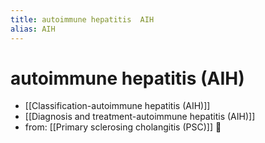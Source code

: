 ```yaml
---
title: autoimmune hepatitis  AIH
alias: AIH
---
```


# autoimmune hepatitis (AIH)

- [[Classification-autoimmune hepatitis (AIH)]]
- [[Diagnosis and treatment-autoimmune hepatitis (AIH)]]
- from: [[Primary sclerosing cholangitis (PSC)]] 󰒖
